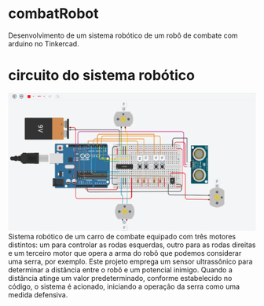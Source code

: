 # combatRobot
Desenvolvimento de um sistema robótico de um robô de combate  com arduino no Tinkercad.

# circuito do sistema robótico
![Alt Text](images/Untitled.png)
Sistema robótico de um carro de combate equipado com três motores distintos: um para controlar as rodas esquerdas, outro para as rodas direitas e um terceiro motor que opera a arma do robô que podemos considerar uma serra, por exemplo. Este projeto emprega um sensor ultrassônico para determinar a distância entre o robô e um potencial inimigo. Quando a distância atinge um valor predeterminado, conforme estabelecido no código, o sistema é acionado, iniciando a operação da serra como uma medida defensiva.
